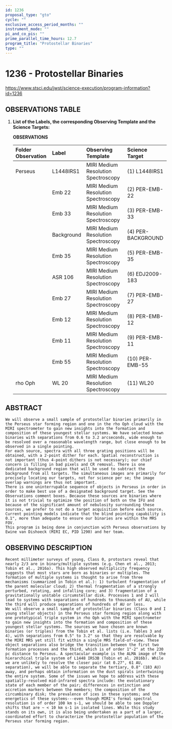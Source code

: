 ```yaml
---
id: 1236
proposal_type: "gto"
cycle: ""
exclusive_access_period_months: ""
instrument_mode: ""
pi_and_co_pis: ""
prime_parallel_time_hours: 12.7
program_title: "Protostellar Binaries"
type: ""
---
```

# 1236 - Protostellar Binaries
https://www.stsci.edu/jwst/science-execution/program-information?id=1236
## OBSERVATIONS TABLE
1.  **List of the Labels, the corresponding Observing Template and the Science Targets:**

    **OBSERVATIONS**

    | Folder Observation | Label          | Observing Template                     | Science Target          |
    | :----------------- | :------------- | :------------------------------------- | :---------------------- |
    | Perseus            | L1448IRS1      | MIRI Medium Resolution Spectroscopy    | (1) L1448IRS1           |
    |                    | Emb 22         | MIRI Medium Resolution Spectroscopy    | (2) PER-EMB-22          |
    |                    | Emb 33         | MIRI Medium Resolution Spectroscopy    | (3) PER-EMB-33          |
    |                    | Background     | MIRI Medium Resolution Spectroscopy    | (4) PER-BACKGROUND      |
    |                    | Emb 35         | MIRI Medium Resolution Spectroscopy    | (5) PER-EMB-35          |
    |                    | ASR 106        | MIRI Medium Resolution Spectroscopy    | (6) EDJ2009-183         |
    |                    | Emb 27         | MIRI Medium Resolution Spectroscopy    | (7) PER-EMB-27          |
    |                    | Emb 12         | MIRI Medium Resolution Spectroscopy    | (8) PER-EMB-12          |
    |                    | Emb 11         | MIRI Medium Resolution Spectroscopy    | (9) PER-EMB-11          |
    |                    | Emb 55         | MIRI Medium Resolution Spectroscopy    | (10) PER-EMB-55         |
    | rho Oph            | WL 20          | MIRI Medium Resolution Spectroscopy    | (11) WL20               |

## ABSTRACT

    We will observe a small sample of protostellar binaries primarily in the Perseus star forming region and one in the rho Oph cloud with the MIRI spectrometer to gain new insights into the formation and composition of these youngest stellar systems. We have selected known binaries with separations from 0.6 to 3.2 arcseconds, wide enough to be resolved over a reasonable wavelength range, but close enough to be observed in a single pointing.
    For each source, spectra with all three grating positions will be obtained, with a 2-point dither for each. Spatial reconstruction is not important (thus 4-point dithers is not necessary); our chief concern is filling in bad pixels and CR removal. There is one dedicated background region that will be used to subtract the background from all targets. The simultaneous images are primarily for precisely locating our targets, not for science per se; the image overlap warnings are thus not important.
    There is one uninterrupable sequence of objects in Perseus in order in order to make best use of a designated background target. See the Observations comment boxes. Because these sources are binaries where it is not trivial to optimize the position of both on the IFU and because of the significant amount of nebulosity surrounding these sources, we prefer to not do a target acquisition before each source. Current pointing models indicate that the blind pointing capability is 0.1", more than adequate to ensure our binaries are within the MRS FOV.
    This program is being done in conjunction with Perseus observations by Ewine van Dishoeck (MIRI EC, PID 1290) and her team.

## OBSERVING DESCRIPTION

    Recent millimeter surveys of young, Class 0, protostars reveal that nearly 2/3 are in binary/multiple systems (e.g. Chen et al., 2013; Tobin et al., 2016a). This high observed multiplicity frequency suggests that most stars are born as binaries or multiples. The formation of multiple systems is thought to arise from three mechanisms (summarized in Tobin et al.): 1) turbulent fragmentation of the parent molecular cloud; 2) thermal fragmentation of a strongly perturbed, rotating, and infalling core; and 3) fragmentation of a gravitationally unstable circumstellar disk. Processes 1 and 2 will lead to systems with separations of hundreds to thousands of AU, while the third will produce separations of hundreds of AU or less.
    We will observe a small sample of protostellar binaries (Class 0 and I young stellar objects) in the Perseus star forming region along with one prototypical triple system in rho Oph with the MIRI spectrometer to gain new insights into the formation and composition of these youngest stellar systems. The sources we have chosen are known binaries (or triples) from the Tobin et al. lists (i.e. Tables 3 and 4), with separations from 0.5" to 3.2" so that they are resolvable by the MIRI MRS yet still fit within a single MRS field-of-view. These object separations also bridge the transition between the first two formation processes and the third, which is of order 1"-2" at the 230 pc distance to Perseus. A spectacular example is the ALMA image of the hierarchical triple system of L1448 IRS3B (Tobin et al. 2016b). While we are unlikely to resolve the closer pair (at 0.27", 61 AU, separation), we will be able to separate the tertiary, 0.8" (183 AU) away, and perhaps obtain information on the dust spirals intertwining the entire system. Some of the issues we hope to address with these spatially-resolved mid-infrared spectra include: the evolutionary state of each member of the pair; differences in extinction and accretion markers between the members; the composition of the circumbinary disk; the prevalence of ices in these systems; and the energetics of these systems---even though MIRI's formal spectral resolution is of order 100 km s-1, we should be able to see Doppler shifts that are ~ < 10 km s-1 in isolated lines. While this study stands on its own, it is also being undertaken as a part of a larger, coordinated effort to characterize the protostellar population of the Perseus star forming region.